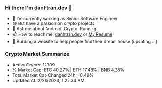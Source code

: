 ### Hi there I'm danhtran.dev 👋

- 🔭 I’m currently working as Senior Software Engineer
- 😄 But have a passion on crypto projects
- 💬 Ask me about Android, Crypto, Running 
- 📫 How to reach me: <a href="https://danhtran.dev" target="_blank">danhtran.dev</a> or <a href="Dan-Resume.pdf" target="_blank">My Resume</a>
- 🌱 Building a website to help people find their dream house (updating ...)

### Crypto Market Summarize
- Active Crypto: 12309
- % Market Cap: BTC 40.27% | ETH 17.48% | BNB 4.28%
- Total Market Cap Changed 24h: -0.49%
- Updated At: 2/28/2023, 1:22:34 AM
